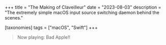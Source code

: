 +++
title = "The Making of Claveilleur"
date = "2023-08-03"
description = "The extremely simple macOS input source switching daemon behind the scenes."

[taxonomies]
tags = ["macOS", "Swift"]
+++

> Now playing: Bad Apple!!
